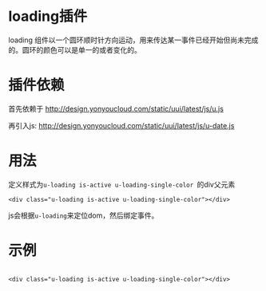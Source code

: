 # loading插件

loading 组件以一个圆环顺时针方向运动，用来传达某一事件已经开始但尚未完成的。圆环的颜色可以是单一的或者变化的。

# 插件依赖


首先依赖于 http://design.yonyoucloud.com/static/uui/latest/js/u.js

再引入js: http://design.yonyoucloud.com/static/uui/latest/js/u-date.js

# 用法

定义样式为`u-loading is-active u-loading-single-color `的div父元素

```
<div class="u-loading is-active u-loading-single-color"></div>

```

js会根据`u-loading`来定位dom，然后绑定事件。


# 示例










<div class="examples-code"><pre><code>
&lt;div class="u-loading is-active u-loading-single-color">&lt;/div></code></pre>
</div>



